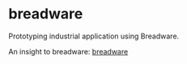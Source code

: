 # breadware

Prototyping industrial application using Breadware.

An insight to breadware: [breadware](https://docs.breadware.com/)
